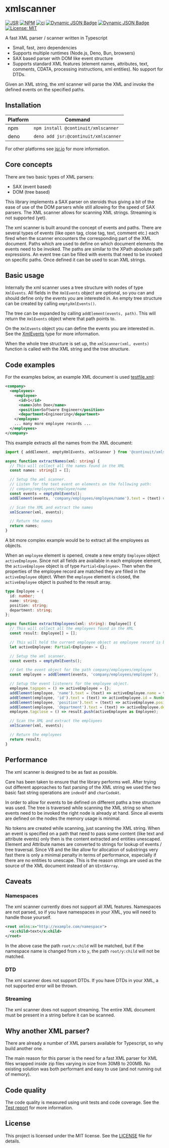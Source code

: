 # xmlscanner

[![JSR](https://jsr.io/badges/@continuit/xmlscanner)](https://jsr.io/@continuit/xmlscanner)
[![NPM](https://img.shields.io/npm/v/@continuit/xmlscanner?logo=npm)](https://www.npmjs.com/package/@continuit/xmlparser)
[![ci](https://github.com/ContinuIT-nl/xmlscanner/actions/workflows/ci.yml/badge.svg)](https://github.com/ContinuIT-nl/xmlscanner/actions/workflows/ci.yml)
[![Dynamic JSON Badge](https://img.shields.io/badge/dynamic/json?url=https%3A%2F%2Fraw.githubusercontent.com%2FContinuIT-nl%2Fxmlscanner%2Frefs%2Fheads%2Ffeat%2FtestReport%2Ftest_results%2Fmanifest.json&query=testPercentage&label=tests)](https://github.com/ContinuIT-nl/xmlscanner/blob/feat/testReport/test_results/test_results.md)
[![Dynamic JSON Badge](https://img.shields.io/badge/dynamic/json?url=https%3A%2F%2Fraw.githubusercontent.com%2FContinuIT-nl%2Fxmlscanner%2Frefs%2Fheads%2Ffeat%2FtestReport%2Ftest_results%2Fmanifest.json&query=codeCoverageBranchesPercentage&label=coverage)](https://github.com/ContinuIT-nl/xmlscanner/blob/feat/testReport/test_results/test_results.md)
[![License: MIT](https://img.shields.io/badge/License-MIT-yellow.svg)](https://opensource.org/licenses/MIT)

A fast XML parser / scanner written in Typescript

- Small, fast, zero dependencies
- Supports multiple runtimes (Node.js, Deno, Bun, browsers)
- SAX based parser with DOM like event structure
- Supports standard XML features (element names, attributes, text, comments, CDATA, processing instructions, xml entities). No support for DTDs.

Given an XML string, the xml scanner will parse the XML and invoke the defined events on the specified paths.

## Installation

| Platform | Command                              |
| -------- | ------------------------------------ |
| npm      | `npm install @continuit/xmlscanner`  |
| deno     | `deno add jsr:@continuit/xmlscanner` |

For other platforms see [jsr.io](https://jsr.io/packages/@continuit/xmlscanner) for more information.

## Core concepts

There are two basic types of XML parsers:

- SAX (event based)
- DOM (tree based)

This library implements a SAX parser on steroids thus giving a bit of the ease of use of the DOM parsers while still allowing for the speed of SAX parsers. The XML scanner allows for scanning XML strings. Streaming is not supported (yet).

The xml scanner is built around the concept of events and paths.
There are several types of events (like open tag, close tag, text, comment etc.) each fired when the scanner encounters the corresponding part of the XML document.
Paths which are used to define on which document elements the events need to be invoked. The paths are similar to the XPath absolute path expressions.
An event tree can be filled with events that need to be invoked on specific paths. Once defined it can be used to scan XML strings.

## Basic usage

Internally the xml scanner uses a tree structure with nodes of type `XmlEvents`. All fields in the `XmlEvents` object are optional, so you can and should define only the events you are interested in. An empty tree structure can be created by calling `emptyXmlEvents()`.

The tree can be expanded by calling `addElement(events, path)`. This will return the `XmlEvents` object where that path points to.

On the `XmlEvents` object you can define the events you are interested in. See the [XmlEvents](./src/xmlScannerTypes.ts) type for more information.

When the whole tree structure is set up, the `xmlScanner(xml, events)` function is called with the XML string and the tree structure.

## Code examples

For the examples below, an example XML document is used [testfile.xml](./test_data/testfile.xml):

```xml
<company>
  <employees>
    <employee>
      <id>1</id>
      <name>John Doe</name>
      <position>Software Engineer</position>
      <department>Engineering</department>
    </employee>
    ... many more employee records ...
  </employees>
</company>
```

This example extracts all the names from the XML document:

```typescript
import { addElement, emptyXmlEvents, xmlScanner } from '@continuit/xmlscanner';

async function extractNames(xml: string) {
  // This will collect all the names found in the XML
  const names: string[] = [];

  // Setup the xml scanner.
  // Listen for the text event on elements on the following path:
  // company/employees/employee/name
  const events = emptyXmlEvents();
  addElement(events, 'company/employees/employee/name').text = (text) => names.push(text);

  // Scan the XML and extract the names
  xmlScanner(xml, events);

  // Return the names
  return names;
}
```

A bit more complex example would be to extract all the employees as objects.

When an `employee` element is opened, create a new empty `Employee` object `activeEmployee`.
Since not all fields are available in each employee element, the `activeEmployee` object is of type `Partial<Employee>`.
Then when the properties of the employee record are matched they are filled in the `activeEmployee` object.
When the `employee` element is closed, the `activeEmployee` object is pushed to the result array.

```typescript
type Employee = {
  id: number;
  name: string;
  position: string;
  department: string;
};

async function extractEmployees(xml: string): Employee[] {
  // This will collect all the employees found in the XML
  const result: Employee[] = [];

  // This will hold the current employee object as employee record is being parsed
  let activeEmployee: Partial<Employee> = {};

  // Setup the xml scanner.
  const events = emptyXmlEvents();

  // Get the event object for the path company/employees/employee
  const employee = addElement(events, 'company/employees/employee');

  // Setup the event listeners for the employee object.
  employee.tagopen = () => activeEmployee = {};
  addElement(employee, 'name').text = (text) => activeEmployee.name = text;
  addElement(employee, 'id').text = (text) => activeEmployee.id = Number.parseInt(text);
  addElement(employee, 'position').text = (text) => activeEmployee.position = text;
  addElement(employee, 'department').text = (text) => activeEmployee.department = text;
  employee.tagclose = () => result.push(activeEmployee as Employee);

  // Scan the XML and extract the employees
  xmlScanner(xml, events);

  // Return the employees
  return result;
}
```

## Performance

The xml scanner is designed to be as fast as possible.

Care has been taken to ensure that the library performs well. After trying out different approaches to fast parsing of the XML string we used the two basic fast string operations are `indexOf` and `charCodeAt`.

In order to allow for events to be defined on different paths a tree structure was used.
The tree is traversed while scanning the XML string so when events need to be invoked the right node is already at hand.
Since all events are defined on the nodes the memory usage is minimal.

No tokens are created while scanning, just scanning the XML string.
When an event is specified on a path that need to pass some content (like text and attribute events) only then is the content extracted and entities unescaped. Element and Attribute names are converted to strings for lookup of events / tree traversal.
Since V8 and the like allow for allocation of substrings very fast there is only a minimal penalty in terms of performance, especially if there are no entities to unescape.
This is the reason strings are used as the source of the XML document instead of an `UInt8Array`.

## Caveats

### Namespaces

The xml scanner currently does not support all XML features. Namespaces are not parsed, so if you have namespaces in your XML, you will need to handle those yourself.

```xml
<root xmlns:x="http://example.com/namespace">
  <x:child>text</x:child>
</root>
```

In the above case the path `root/x:child` will be matched, but if the namespace name is changed from `x` to `y`, the path `root/y:child` will not be matched.

### DTD

The xml scanner does not support DTDs. If you have DTDs in your XML, a not supported error will be thrown.

### Streaming

The xml scanner does not support streaming. The entire XML document must be present in a string before it can be scanned.

## Why another XML parser?

There are already a number of XML parsers available for Typescript, so why build another one.

The main reason for this parser is the need for a fast XML parser for XML files wrapped inside zip files varying in size from 30MB to 200MB.
No existing solution was both performant and easy to use (and not running out of memory).

## Code quality

The code quality is measured using unit tests and code coverage. See the [Test report](./test_results/test_results.md) for more information.

## License

This project is licensed under the MIT license. See the [LICENSE](./LICENSE) file for details.
